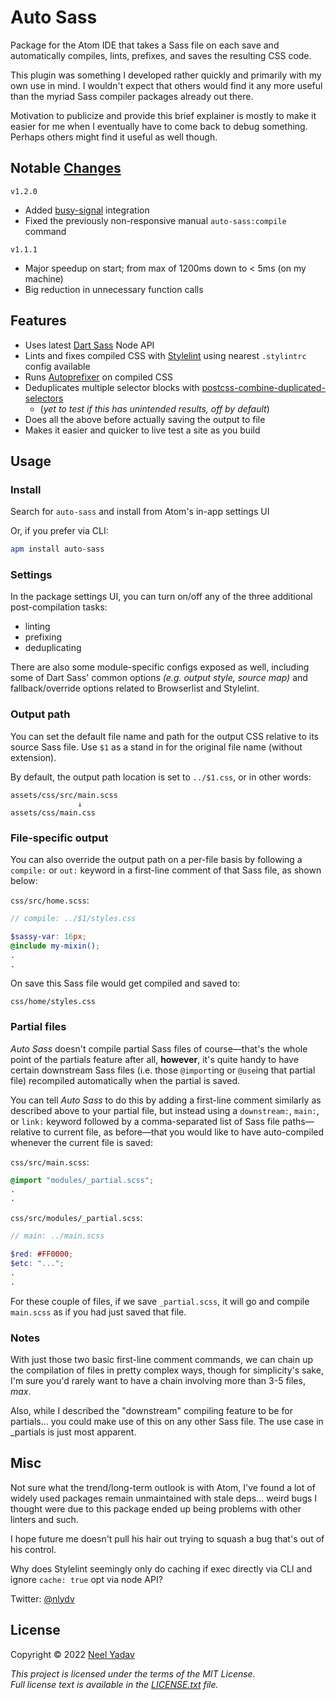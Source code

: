 
# Auto Sass

Package for the Atom IDE that takes a Sass file on each save and automatically compiles, lints, prefixes, and saves the resulting CSS code.

This plugin was something I developed rather quickly and primarily with my own use in mind. I wouldn't expect that others would find it any more useful than the myriad Sass compiler packages already out there.

Motivation to publicize and provide this brief explainer is mostly to make it easier for me when I eventually have to come back to debug something. Perhaps others might find it useful as well though.

## Notable [Changes](CHANGELOG.md)
`v1.2.0`
- Added [busy-signal](https://github.com/steelbrain/busy-signal) integration
- Fixed the previously non-responsive manual `auto-sass:compile` command

`v1.1.1`
- Major speedup on start; from max of 1200ms down to < 5ms (on my machine)
- Big reduction in unnecessary function calls

## Features
 - Uses latest [Dart Sass](https://github.com/sass/dart-sass) Node API
 - Lints and fixes compiled CSS with [Stylelint](https://github.com/stylelint/stylelint) using nearest `.stylintrc` config available
 - Runs [Autoprefixer](https://github.com/postcss/autoprefixer) on compiled CSS
 - Deduplicates multiple selector blocks with [postcss-combine-duplicated-selectors](https://github.com/ChristianMurphy/postcss-combine-duplicated-selectors)
     - (_yet to test if this has unintended results, off by default_)
 - Does all the above before actually saving the output to file
 - Makes it easier and quicker to live test a site as you build

## Usage

### Install

Search for `auto-sass` and install from Atom's in-app settings UI

Or, if you prefer via CLI:
```bash
apm install auto-sass
```

### Settings

In the package settings UI, you can turn on/off any of the three additional post-compilation tasks:
* linting
* prefixing
* deduplicating

There are also some module-specific configs exposed as well, including some of Dart Sass' common options _(e.g. output style, source map)_ and fallback/override options related to Browserlist and Stylelint.

### Output path
You can set the default file name and path for the output CSS relative to its source Sass file. Use `$1` as a stand in for the original file name (without extension).

By default, the output path location is set to `../$1.css`, or in other words:
```
assets/css/src/main.scss
               ↓
assets/css/main.css
```

### File-specific output

You can also override the output path on a per-file basis by following a `compile:` or `out:` keyword in a first-line comment of that Sass file, as shown below:

`css/src/home.scss`:
```scss
// compile: ../$1/styles.css

$sassy-var: 16px;
@include my-mixin();
.
.
```
On save this Sass file would get compiled and saved to:

`css/home/styles.css`

### Partial files

_Auto Sass_ doesn't compile partial Sass files of course—that's the whole point of the partials feature after all, **however**, it's quite handy to have certain downstream Sass files (i.e. those `@import`ing or `@use`ing that partial file) recompiled automatically when the partial is saved.

You can tell _Auto Sass_ to do this by adding a first-line comment similarly as described above to your partial file, but instead using a `downstream:`, `main:`, or `link:` keyword followed by a comma-separated list of Sass file paths—relative to current file, as before—that you would like to have auto-compiled whenever the current file is saved:

`css/src/main.scss`:
```scss
@import "modules/_partial.scss";
.
.
```

`css/src/modules/_partial.scss`:
```scss
// main: ../main.scss

$red: #FF0000;
$etc: "...";
.
.
```

For these couple of files, if we save `_partial.scss`, it will go and compile `main.scss` as if you had just saved that file.

### Notes

With just those two basic first-line comment commands, we can chain up the compilation of files in pretty complex ways, though for simplicity's sake, I'm sure you'd rarely want to have a chain involving more than 3-5 files, _max_.

Also, while I described the "downstream" compiling feature to be for partials... you could make use of this on any other Sass file. The use case in _partials is just most apparent.

## Misc

Not sure what the trend/long-term outlook is with Atom, I've found a lot of widely used packages remain unmaintained with stale deps... weird bugs I thought were due to this package ended up being problems with other linters and such.

I hope future me doesn't pull his hair out trying to squash a bug that's out of his control.

Why does Stylelint seemingly only do caching if exec directly via CLI and ignore `cache: true` opt via node API?

Twitter: [@nlydv](https://twitter.com/nlydv)

## License

Copyright © 2022 [Neel Yadav](https://neelyadav.com)

_This project is licensed under the terms of the MIT License._ <br>_Full license text is available in the [LICENSE.txt](https://github.com/nlydv/auto-sass/blob/master/LICENSE.txt) file._

